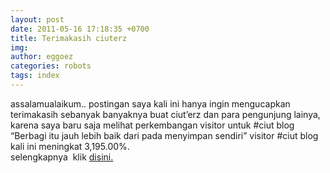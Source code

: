 ```yaml
---
layout: post
date: 2011-05-16 17:18:35 +0700
title: Terimakasih ciuterz
img: 
author: eggoez
categories: robots
tags: index
---
```

<p>assalamualaikum.. postingan saya kali ini hanya ingin mengucapkan terimakasih sebanyak banyaknya buat ciut’erz dan para pengunjung lainya, karena saya baru saja melihat perkembangan visitor untuk #ciut blog “Berbagi itu jauh lebih baik dari pada menyimpan sendiri” visitor #ciut blog kali ini meningkat 3,195.00%.<br>
selengkapnya&nbsp; klik <a title="Terimaksih ciuterz" href="https://ciutirc.blogspot.com/2011/05/terimakasih-ciuterz.html">disini.</a></p>